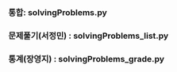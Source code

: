 ### 통합: solvingProblems.py
### 문제풀기(서정민) : solvingProblems_list.py
### 통계(장영지) : solvingProblems_grade.py

